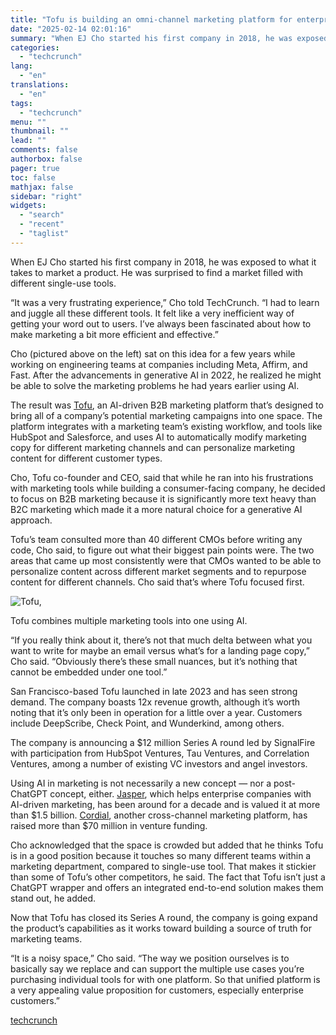 ```yaml
---
title: "Tofu is building an omni-channel marketing platform for enterprises"
date: "2025-02-14 02:01:16"
summary: "When EJ Cho started his first company in 2018, he was exposed to what it takes to market a product. He was surprised to find a market filled with different single-use tools. “It was a very frustrating experience,” Cho told TechCrunch. “I had to learn and juggle all these different..."
categories:
  - "techcrunch"
lang:
  - "en"
translations:
  - "en"
tags:
  - "techcrunch"
menu: ""
thumbnail: ""
lead: ""
comments: false
authorbox: false
pager: true
toc: false
mathjax: false
sidebar: "right"
widgets:
  - "search"
  - "recent"
  - "taglist"
---
```


When EJ Cho started his first company in 2018, he was exposed to what it takes to market a product. He was surprised to find a market filled with different single-use tools.

“It was a very frustrating experience,” Cho told TechCrunch. “I had to learn and juggle all these different tools. It felt like a very inefficient way of getting your word out to users. I’ve always been fascinated about how to make marketing a bit more efficient and effective.”

Cho (pictured above on the left) sat on this idea for a few years while working on engineering teams at companies including Meta, Affirm, and Fast. After the advancements in generative AI in 2022, he realized he might be able to solve the marketing problems he had years earlier using AI.  
  
The result was [Tofu](https://www.tofuhq.com/), an AI-driven B2B marketing platform that’s designed to bring all of a company’s potential marketing campaigns into one space. The platform integrates with a marketing team’s existing workflow, and tools like HubSpot and Salesforce, and uses AI to automatically modify marketing copy for different marketing channels and can personalize marketing content for different customer types.

Cho, Tofu co-founder and CEO, said that while he ran into his frustrations with marketing tools while building a consumer-facing company, he decided to focus on B2B marketing because it is significantly more text heavy than B2C marketing which made it a more natural choice for a generative AI approach.

Tofu’s team consulted more than 40 different CMOs before writing any code, Cho said, to figure out what their biggest pain points were. The two areas that came up most consistently were that CMOs wanted to be able to personalize content across different market segments and to repurpose content for different channels. Cho said that’s where Tofu focused first.

![Tofu,](https://techcrunch.com/wp-content/uploads/2025/02/Screenshot-2025-02-10-at-12.53.47PM.png?w=680)

Tofu combines multiple marketing tools into one using AI. 

“If you really think about it, there’s not that much delta between what you want to write for maybe an email versus what’s for a landing page copy,” Cho said. “Obviously there’s these small nuances, but it’s nothing that cannot be embedded under one tool.”

San Francisco-based Tofu launched in late 2023 and has seen strong demand. The company boasts 12x revenue growth, although it’s worth noting that it’s only been in operation for a little over a year. Customers include DeepScribe, Check Point, and Wunderkind, among others.

The company is announcing a $12 million Series A round led by SignalFire with participation from HubSpot Ventures, Tau Ventures, and Correlation Ventures, among a number of existing VC investors and angel investors.

Using AI in marketing is not necessarily a new concept — nor a post-ChatGPT concept, either. [Jasper](https://techcrunch.com/2022/10/18/ai-content-platform-jasper-raises-125m-at-a-1-7b-valuation/), which helps enterprise companies with AI-driven marketing, has been around for a decade and is valued it at more than $1.5 billion. [Cordial](https://techcrunch.com/2022/07/26/cordial-which-personalizes-and-automates-cross-channel-messaging-campaigns-raises-50m/), another cross-channel marketing platform, has raised more than $70 million in venture funding.

Cho acknowledged that the space is crowded but added that he thinks Tofu is in a good position because it touches so many different teams within a marketing department, compared to single-use tool. That makes it stickier than some of Tofu’s other competitors, he said. The fact that Tofu isn’t just a ChatGPT wrapper and offers an integrated end-to-end solution makes them stand out, he added.

Now that Tofu has closed its Series A round, the company is going expand the product’s capabilities as it works toward building a source of truth for marketing teams.

“It is a noisy space,” Cho said. “The way we position ourselves is to basically say we replace and can support the multiple use cases you’re purchasing individual tools for with one platform. So that unified platform is a very appealing value proposition for customers, especially enterprise customers.”

[techcrunch](https://techcrunch.com/2025/02/13/tofu-is-building-a-omni-channel-marketing-platform-for-enterprises/)

